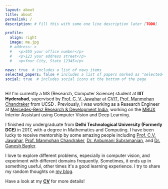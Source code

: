 ```yaml
---
layout: about
title: about
permalink: /
description: # Fill this with some one line description later [TODO]

profile:
  align: right
  image: me.jpg
  # address: >
  #   <p>555 your office number</p>
  #   <p>123 your address street</p>
  #   <p>Your City, State 12345</p>

news: true  # includes a list of news items
selected_papers: false # includes a list of papers marked as "selected={true}"
social: true  # includes social icons at the bottom of the page
---
```


Hi! I'm currently a MS (Research, Computer Science) student at __IIIT Hyderabad__, supervised by [Prof. C. V. Jawahar](https://faculty.iiit.ac.in/~jawahar/) at [CVIT](https://cvit.iiit.ac.in/), [Prof. Manmohan Chandraker](https://cseweb.ucsd.edu/~mkchandraker/) from UCSD . Previously, I was working as a Research Engineer at [Mercedes-Benz Research & Development India](https://mbrdi.co.in/), working on the [MBUX](https://media.mercedes-benz.com/s-class) Interior Assistant using Computer Vision and Deep Learning.

I finished my undergraduate from __Delhi Technological University (Formerly DCE)__ in 2017, with a degree in Mathematics and Computing. I have been lucky to receive mentorship by some amazing people including [Prof. C.V. Jawahar](https://faculty.iiit.ac.in/~jawahar/), [Prof. Manmohan Chandraker](https://cseweb.ucsd.edu/~mkchandraker/), [Dr. Anbumani Subramanian](https://sites.google.com/view/anbumani/), and [Dr. Ganesh Bagler](http://faculty.iiitd.ac.in/~bagler/).

I love to explore different problems, especially in computer vision, and experiment with different domains frequently. Sometimes, it ends up in something useful, other times it's a good learning experience. I try to share my random thoughts on [my blog](/blog).

<!-- When I'm not doing academic stuff, I may be spotted in a peaceful corner indulging in some of my hobbies (sketching, gaming, reading, playing my guitar/ukulele, or just taking a nap!). -->

Have a look at my [__CV__](/assets/pdf/cv.pdf) for more details!